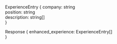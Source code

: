 ExperienceEntry {
  company: string          
  position: string         
  description: string[]  
}

Response {
  enhanced_experience: ExperienceEntry[]  
}